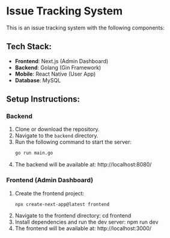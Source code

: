 # Issue Tracking System

This is an issue tracking system with the following components:

## Tech Stack:
- **Frontend**: Next.js (Admin Dashboard)
- **Backend**: Golang (Gin Framework)
- **Mobile**: React Native (User App)
- **Database**: MySQL

## Setup Instructions:

### Backend
1. Clone or download the repository.
2. Navigate to the `backend` directory.
3. Run the following command to start the server:
   ```bash
   go run main.go
4. The backend will be available at:
   http://localhost:8080/


### Frontend (Admin Dashboard)

1. Create the frontend project:
   ```bash
   npx create-next-app@latest frontend
2. Navigate to the frontend directory:
   cd frontend
3. Install dependencies and run the dev server:
  npm run dev
4. The frontend will be available at:
   http://localhost:3000/
